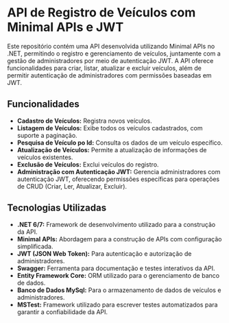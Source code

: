 # API de Registro de Veículos com Minimal APIs e JWT

Este repositório contém uma API desenvolvida utilizando Minimal APIs no .NET, permitindo o registro e gerenciamento de veículos, juntamente com a gestão de administradores por meio de autenticação JWT. A API oferece funcionalidades para criar, listar, atualizar e excluir veículos, além de permitir autenticação de administradores com permissões baseadas em JWT.

## Funcionalidades

- **Cadastro de Veículos:** Registra novos veículos.
- **Listagem de Veículos:** Exibe todos os veículos cadastrados, com suporte a paginação.
- **Pesquisa de Veículo po Id:** Consulta os dados de um veículo específico.
- **Atualização de Veículos:** Permite a atualização de informações de veículos existentes.
- **Exclusão de Veículos:** Exclui veículos do registro.
- **Administração com Autenticação JWT:** Gerencia administradores com autenticação JWT, oferecendo permissões específicas para operações de CRUD (Criar, Ler, Atualizar, Excluir).

## Tecnologias Utilizadas

- **.NET 6/7:** Framework de desenvolvimento utilizado para a construção da API.
- **Minimal APIs:** Abordagem para a construção de APIs com configuração simplificada.
- **JWT (JSON Web Token):** Para autenticação e autorização de administradores.
- **Swagger:** Ferramenta para documentação e testes interativos da API.
- **Entity Framework Core:** ORM utilizado para o gerenciamento de banco de dados.
- **Banco de Dados MySql:** Para o armazenamento de dados de veículos e administradores.
- **MSTest:** Framework utilizado para escrever testes automatizados para garantir a confiabilidade da API.
